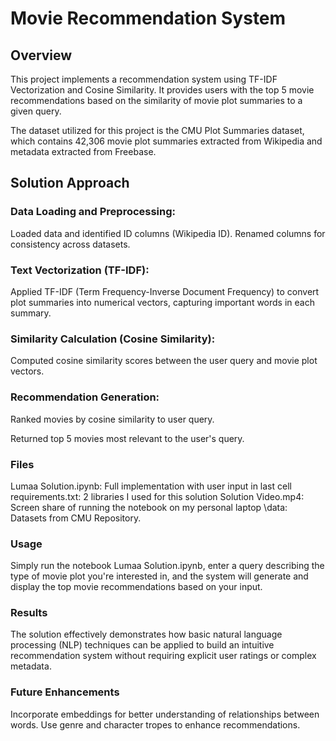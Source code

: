 # Movie Recommendation System

## Overview

This project implements a  recommendation system using TF-IDF Vectorization and Cosine Similarity. It provides users with the top 5 movie recommendations based  on the similarity of movie plot summaries to a given query.

The dataset utilized for this project is the CMU Plot Summaries dataset, which contains 42,306 movie plot summaries extracted from Wikipedia and metadata extracted from Freebase.

## Solution Approach

### Data Loading and Preprocessing:

Loaded data and identified ID columns (Wikipedia ID). Renamed columns for consistency across datasets. 

### Text Vectorization (TF-IDF):

Applied TF-IDF (Term Frequency-Inverse Document Frequency) to convert plot summaries into numerical vectors, capturing important words in each summary.

### Similarity Calculation (Cosine Similarity):

Computed cosine similarity scores between the user query and movie plot vectors.

### Recommendation Generation:

Ranked movies by cosine similarity to user query.

Returned top 5 movies most relevant to the user's query.

### Files

Lumaa Solution.ipynb: Full implementation with user input in last cell
requirements.txt: 2 libraries I used for this solution
Solution Video.mp4: Screen share of running the notebook on my personal laptop
\data: Datasets from CMU Repository.

### Usage

Simply run the notebook Lumaa Solution.ipynb, enter a query describing the type of movie plot you're interested in, and the system will generate and display the top movie recommendations based on your input.

### Results

The solution effectively demonstrates how basic natural language processing (NLP) techniques can be applied to build an intuitive recommendation system without requiring explicit user ratings or complex metadata.

### Future Enhancements

Incorporate embeddings for better understanding of relationships between words. Use genre and character tropes to enhance recommendations. 